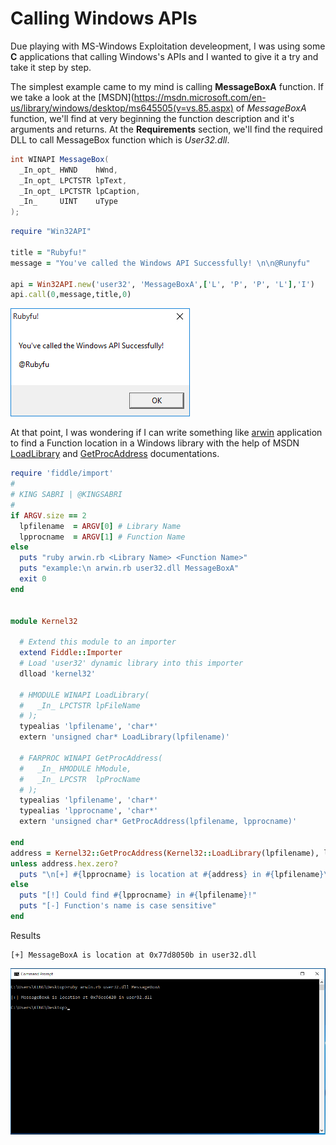 # Calling Windows APIs
Due playing with MS-Windows Exploitation develeopment, I was using some **C** applications that calling Windows's APIs and I wanted to give it a try and take it step by step.

The simplest example came to my mind is calling **MessageBoxA** function. If we take a look at the [MSDN](https://msdn.microsoft.com/en-us/library/windows/desktop/ms645505(v=vs.85.aspx) of *MessageBoxA* function, we'll find at very beginning the function description and it's arguments and returns. At the **Requirements** section, we'll find the required DLL to call MessageBox function which is *User32.dll*.

```csharp
int WINAPI MessageBox(
  _In_opt_ HWND    hWnd,
  _In_opt_ LPCTSTR lpText,
  _In_opt_ LPCTSTR lpCaption,
  _In_     UINT    uType
);
```

```ruby
require "Win32API"

title = "Rubyfu!"
message = "You've called the Windows API Successfully! \n\n@Runyfu" 

api = Win32API.new('user32', 'MessageBoxA',['L', 'P', 'P', 'L'],'I')
api.call(0,message,title,0)
```

![](MessageBoxA1.png)


At that point, I was wondering if I can write something like [arwin](http://www.vividmachines.com/shellcode/arwin.c) application to find a Function location in a Windows library with the help of MSDN [LoadLibrary](https://msdn.microsoft.com/en-us/library/windows/desktop/ms684175(v=vs.85).aspx) and [GetProcAddress](https://msdn.microsoft.com/en-us/library/windows/desktop/ms683212(v=vs.85).aspx) documentations.
```ruby
require 'fiddle/import'
# 
# KING SABRI | @KINGSABRI
#
if ARGV.size == 2
  lpfilename  = ARGV[0] # Library Name
  lpprocname  = ARGV[1] # Function Name 
else
  puts "ruby arwin.rb <Library Name> <Function Name>"
  puts "example:\n arwin.rb user32.dll MessageBoxA"
  exit 0
end


module Kernel32
  
  # Extend this module to an importer
  extend Fiddle::Importer
  # Load 'user32' dynamic library into this importer
  dlload 'kernel32'
  
  # HMODULE WINAPI LoadLibrary(
  #   _In_ LPCTSTR lpFileName
  # );
  typealias 'lpfilename', 'char*'
  extern 'unsigned char* LoadLibrary(lpfilename)'
  
  # FARPROC WINAPI GetProcAddress(
  #   _In_ HMODULE hModule,
  #   _In_ LPCSTR  lpProcName
  # );
  typealias 'lpfilename', 'char*'
  typealias 'lpprocname', 'char*'
  extern 'unsigned char* GetProcAddress(lpfilename, lpprocname)'
  
end
address = Kernel32::GetProcAddress(Kernel32::LoadLibrary(lpfilename), lpprocname).inspect.scan(/0x[\h]+/i)[1]
unless address.hex.zero?
  puts "\n[+] #{lpprocname} is location at #{address} in #{lpfilename}\n" 
else
  puts "[!] Could find #{lpprocname} in #{lpfilename}!"
  puts "[-] Function's name is case sensitive"
end
```

Results 
```
[+] MessageBoxA is location at 0x77d8050b in user32.dll
```
![](Arwin1.png)